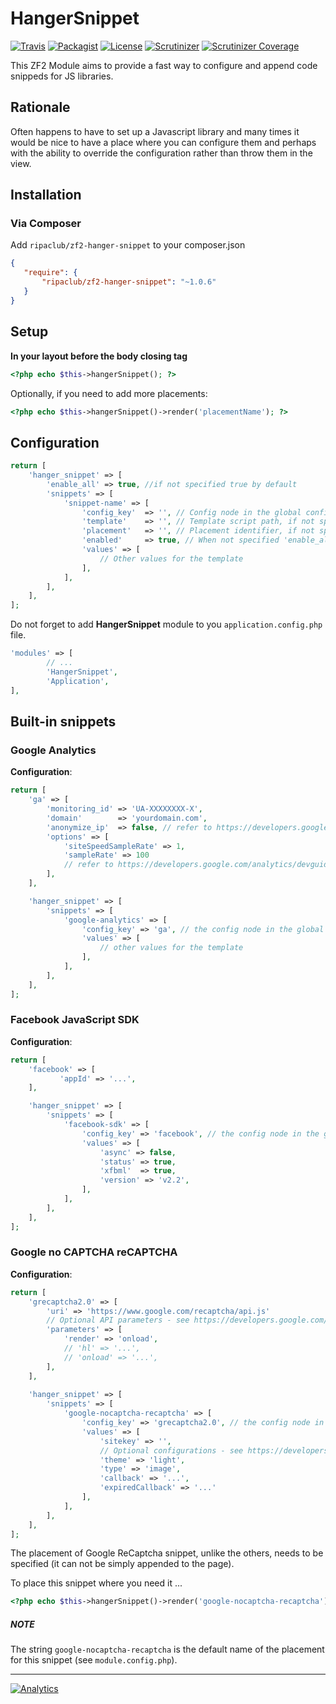 # HangerSnippet

[![Travis](https://img.shields.io/travis/ripaclub/zf2-hanger-snippet.svg?style=flat-square)](https://travis-ci.org/ripaclub/zf2-hanger-snippet)
[![Packagist](https://img.shields.io/packagist/v/ripaclub/zf2-hanger-snippet.svg?style=flat-square)](https://packagist.org/packages/ripaclub/zf2-hanger-snippet)
[![License](https://img.shields.io/packagist/l/ripaclub/zf2-hanger-snippet.svg?style=flat-square)](https://github.com/ripaclub/zf2-hanger-snippet/blob/master/LICENSE.txt)
[![Scrutinizer](https://img.shields.io/scrutinizer/g/ripaclub/zf2-hanger-snippet.svg?style=flat-square)](https://scrutinizer-ci.com/g/ripaclub/zf2-hanger-snippet)
[![Scrutinizer Coverage](https://img.shields.io/scrutinizer/coverage/g/ripaclub/zf2-hanger-snippet.svg?style=flat-square)](https://scrutinizer-ci.com/g/ripaclub/zf2-hanger-snippet)

This ZF2 Module aims to provide a fast way to configure and append code snippeds for JS libraries.

## Rationale

Often happens to have to set up a Javascript library and many times it would be nice to have a place where you can configure them
and perhaps with the ability to override the configuration rather than throw them in the view.

## Installation

### Via Composer
Add `ripaclub/zf2-hanger-snippet` to your composer.json

```json
{
   "require": {
       "ripaclub/zf2-hanger-snippet": "~1.0.6"
   }
}
```

## Setup

**In your layout before the body closing tag**

```php
<?php echo $this->hangerSnippet(); ?>
```

Optionally, if you need to add more placements:

```php
<?php echo $this->hangerSnippet()->render('placementName'); ?>
```

## Configuration

```php
return [
    'hanger_snippet' => [
        'enable_all' => true, //if not specified true by default
        'snippets' => [
            'snippet-name' => [
                'config_key'  => '', // Config node in the global config, if any, retrivied data will be merged with values then passed to the template
                'template'    => '', // Template script path, if not specified 'hanger-snippet/snippet-name' will be used
                'placement'   => '', // Placement identifier, if not specified the default placement will be used
                'enabled'     => true, // When not specified 'enable_all' value will be used
                'values' => [
                    // Other values for the template
                ],
            ],
        ],
    ],
];
```

Do not forget to add **HangerSnippet** module to you `application.config.php` file.

```php
'modules' => [
        // ...
        'HangerSnippet',
        'Application',
],
```

## Built-in snippets

### Google Analytics

**Configuration**:

```php
return [
    'ga' => [
        'monitoring_id' => 'UA-XXXXXXXX-X',
        'domain'        => 'yourdomain.com',
        'anonymize_ip'  => false, // refer to https://developers.google.com/analytics/devguides/collection/analyticsjs/advanced#anonymizeip for more information
        'options' => [
            'siteSpeedSampleRate' => 1,
            'sampleRate' => 100
            // refer to https://developers.google.com/analytics/devguides/collection/analyticsjs/field-reference for more options
        ],
    ],

    'hanger_snippet' => [
        'snippets' => [
            'google-analytics' => [
                'config_key' => 'ga', // the config node in the global config, if any
                'values' => [
                    // other values for the template
                ],
            ],
        ],
    ],
];
```

### Facebook JavaScript SDK

**Configuration**:

```php
return [
    'facebook' => [
           'appId' => '...',
    ],

    'hanger_snippet' => [
        'snippets' => [
            'facebook-sdk' => [
                'config_key' => 'facebook', // the config node in the global config, if any
                'values' => [
                    'async' => false,
                    'status' => true,
                    'xfbml'  => true,
                    'version' => 'v2.2',
                ],
            ],
        ],
    ],
];
```

### Google no CAPTCHA reCAPTCHA

**Configuration**:

```php
return [
    'grecaptcha2.0' => [
        'uri' => 'https://www.google.com/recaptcha/api.js'
        // Optional API parameters - see https://developers.google.com/recaptcha/docs/display
        'parameters' => [
            'render' => 'onload',
            // 'hl' => '...',
            // 'onload' => '...',
        ],
    ],
    
    'hanger_snippet' => [
        'snippets' => [
            'google-nocaptcha-recaptcha' => [
                'config_key' => 'grecaptcha2.0', // the config node in the global config, if any
                'values' => [
                    'sitekey' => '',
                    // Optional configurations - see https://developers.google.com/recaptcha/docs/display
                    'theme' => 'light',
                    'type' => 'image',
                    'callback' => '...',
                    'expiredCallback' => '...'
                ],
            ],
        ],
    ],
];
```

The placement of Google ReCaptcha snippet, unlike the others, needs to be specified (it can not be simply appended to the page).

To place this snippet where you need it ...

```php
<?php echo $this->hangerSnippet()->render('google-nocaptcha-recaptcha'); ?>
```

##### NOTE

The string `google-nocaptcha-recaptcha` is the default name of the placement for this snippet (see `module.config.php`).

---

[![Analytics](https://ga-beacon.appspot.com/UA-49657176-3/zf2-hanger-snippet)](https://github.com/igrigorik/ga-beacon)
